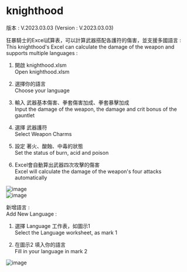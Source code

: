 # knighthood
版本 : V.2023.03.03 (Version : V.2023.03.03)

狂暴騎士的Excel試算表，可以計算武器搭配各護符的傷害，並支援多國語言 :  
This knighthood's Excel can calculate the damage of the weapon and supports multiple languages :

1. 開啟 knighthood.xlsm    
   Open knighthood.xlsm

2. 選擇你的語言    
   Choose your language
   
2. 輸入 武器基本傷害、拳套傷害加成、拳套暴擊加成    
   Input the damage of the weapon, the damage and crit bonus of the gauntlet
   
3. 選擇 武器護符    
   Select Weapon Charms
   
4. 設定 著火、酸蝕、中毒的狀態    
   Set the status of burn, acid and poison

5. Excel會自動算出武器四次攻擊的傷害    
   Excel will calculate the damage of the weapon's four attacks automatically

![image](https://github.com/bwm0822/knighthood/blob/main/Fig_1.png)  
![image](https://github.com/bwm0822/knighthood/blob/main/Fig_2.png)

新增語言 :  
Add New Language :

1. 選擇 Language 工作表，如圖示1    
   Select the Language worksheet, as mark 1
   
2. 在圖示2 填入你的語言    
   Fill in your language in mark 2

![image](https://github.com/bwm0822/knighthood/blob/main/Fig_3.jpg)

